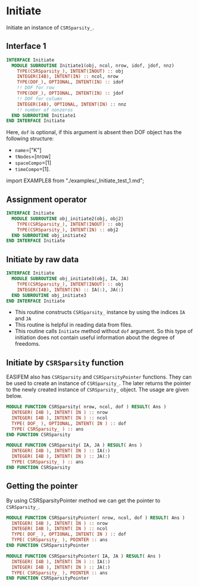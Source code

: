 # Initiate

Initiate an instance of `CSRSparsity_`.

## Interface 1

<Tabs>
<TabItem value="interface" label="Interface" default>

```fortran
INTERFACE Initiate
  MODULE SUBROUTINE Initiate1(obj, ncol, nrow, idof, jdof, nnz)
    TYPE(CSRSparsity_), INTENT(INOUT) :: obj
    INTEGER(I4B), INTENT(IN) :: ncol, nrow
    TYPE(DOF_), OPTIONAL, INTENT(IN) :: idof
    !! DOF for row
    TYPE(DOF_), OPTIONAL, INTENT(IN) :: jdof
    !! DOF for column
    INTEGER(I4B), OPTIONAL, INTENT(IN) :: nnz
    !! number of nonzeros
  END SUBROUTINE Initiate1
END INTERFACE Initiate
```

Here, `dof` is optional, if this argument is absent then DOF object has the following structure:

- `name`=["K"]
- `tNodes`=[nrow]
- `spaceCompo`=[1]
- `timeCompo`=[1].

</TabItem>

<TabItem value="example" label="example">

import EXAMPLE8 from "./examples/_Initiate_test_1.md";

<EXAMPLE8 />

</TabItem>

<TabItem value="close" label="↢ close">

</TabItem>
</Tabs>

## Assignment operator

```fortran
INTERFACE Initiate
  MODULE SUBROUTINE obj_initiate2(obj, obj2)
    TYPE(CSRSparsity_), INTENT(INOUT) :: obj
    TYPE(CSRSparsity_), INTENT(IN) :: obj2
  END SUBROUTINE obj_initiate2
END INTERFACE Initiate
```

## Initiate by raw data

```fortran
INTERFACE Initiate
  MODULE SUBROUTINE obj_initiate3(obj, IA, JA)
    TYPE(CSRSparsity_), INTENT(INOUT) :: obj
    INTEGER(I4B), INTENT(IN) :: IA(:), JA(:)
  END SUBROUTINE obj_initiate3
END INTERFACE Initiate
```

- This routine constructs `CSRSparsity_` instance by using the
  indices `IA` and `JA`
- This routine is helpful in reading data from files.
- This routine calls `Initiate` method
  without `dof` argument. So this type of initiation does not contain
  useful information about the degree of freedoms.

## Initiate by `CSRSparsity` function

EASIFEM also has `CSRSparsity` and `CSRSparsityPointer` functions. They can be used to create an instance of `CSRSparsity_`. The later returns the pointer to the newly created instance of `CSRSparsity_` object. The usage are given below.

```fortran
MODULE FUNCTION CSRSparsity( nrow, ncol, dof ) RESULT( Ans )
  INTEGER( I4B ), INTENT( IN ) :: nrow
  INTEGER( I4B ), INTENT( IN ) :: ncol
  TYPE( DOF_ ), OPTIONAL, INTENT( IN ) :: dof
  TYPE( CSRSparsity_ ) :: ans
END FUNCTION CSRSparsity
```

```fortran
MODULE FUNCTION CSRSparsity( IA, JA ) RESULT( Ans )
  INTEGER( I4B ), INTENT( IN ) :: IA(:)
  INTEGER( I4B ), INTENT( IN ) :: JA(:)
  TYPE( CSRSparsity_ ) :: ans
END FUNCTION CSRSparsity
```

## Getting the pointer

By using CSRSparsityPointer method we can get the pointer to `CSRSparsity_`.

```fortran
MODULE FUNCTION CSRSparsityPointer( nrow, ncol, dof ) RESULT( Ans )
  INTEGER( I4B ), INTENT( IN ) :: nrow
  INTEGER( I4B ), INTENT( IN ) :: ncol
  TYPE( DOF_ ), OPTIONAL, INTENT( IN ) :: dof
  TYPE( CSRSparsity_ ), POINTER :: ans
END FUNCTION CSRSparsityPointer
```

```fortran
MODULE FUNCTION CSRSparsityPointer( IA, JA ) RESULT( Ans )
  INTEGER( I4B ), INTENT( IN ) :: IA(:)
  INTEGER( I4B ), INTENT( IN ) :: JA(:)
  TYPE( CSRSparsity_ ), POINTER :: ans
END FUNCTION CSRSparsityPointer
```
